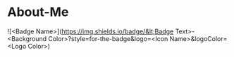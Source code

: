 # About-Me
![&lt;Badge Name>](https://img.shields.io/badge/&lt;Badge Text>-&lt;Background Color>?style=for-the-badge&amp;logo=&lt;Icon Name>&amp;logoColor=&lt;Logo Color>)
